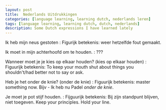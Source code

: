 ```yaml
---
layout: post
title:  Nederlands Uitdrukkingen
categories: [language learning, learning dutch, nederlands leren]
tags: [language learning, learning dutch, dutch, nederlands]
description: Some Dutch expressions I have learned lately
---
```


Ik heb mijn neus gestoten
: Figurijk betekenis: weer hetzelfde fout gemaakt.

Ik moet in mijn achterhoofd om te houden.
: ???

Wanneer moet je je kies op elkaar houden? (kies op elkaar houden)
: Figuurijk betekenis: To keep your mouth shut about things you shouldn't/had better not to say or ask.

Heb je het onder de knie? (onder de knie)
: Figuurijk betekenis: master something now.  Bijv - Ik heb nu Padel _onder de knie_.

Je moet je pot stijf houden.
: Fijguurijk betekenis: Bij zijn standpunt blijven, niet toegeven. Keep your principles. Hold your line.